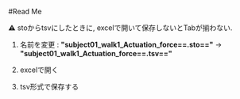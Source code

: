 #Read Me

⚠️ stoからtsvにしたときに, excelで開いて保存しないとTabが揃わない.



1. 名前を変更 : **"subject01_walk1_Actuation_force==.sto=="**  →  **"subject01_walk1_Actuation_force==.tsv=="**

2. excelで開く
3. tsv形式で保存する

